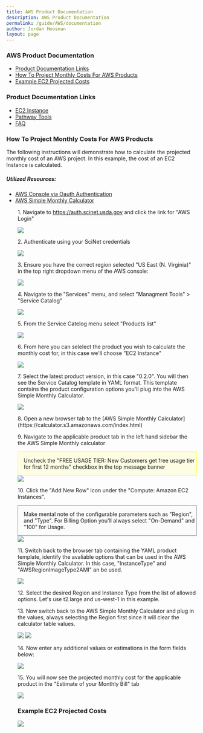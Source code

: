 ```yaml
---
title: AWS Product Documentation
description: AWS Product Documentation
permalink: /guide/AWS/documentation
author: Jordan Hoosman
layout: page
---
```


<style>
.yellowbox {
    background-color: rgba(255, 255, 0, .1);
    border: 1px solid yellow;
    padding-left: 15px;
}
.greybox {
    background-color: rgba(230, 230, 230, .1);
    border: 1px solid grey;
    padding-left: 15px;
}
</style>

### AWS Product Documentation
* [Product Documentation Links](#product-documentation-links)
* [How To Project Monthly Costs For AWS Products](#how-to-project-monthly-costs-for-aws-products)
* [Example EC2 Projected Costs](#example-ec2-projected-costs)

### Product Documentation Links
* [EC2 Instance](/guide/AWS/ec2instance)
* [Pathway Tools](/guide/AWS/pathwayitools)
* [FAQ](/guide/AWS/faq)

### How To Project Monthly Costs For AWS Products

The following instructions will demonstrate how to calculate the projected monthly cost of an AWS project. In this example, the cost of an EC2 Instance is calculated.

##### Utilized Resources:
* [AWS Console via Oauth Authentication](https://auth.scinet.usda.gov)
* [AWS Simple Monthly Calculator](https://calculator.s3.amazonaws.com/index.html)

<div style="margin-left: 30px">
    <p>1. Navigate to <a href="https://auth.scinet.usda.gov/">https://auth.scinet.usda.gov</a> and click the link for "AWS Login"</p>
    <img src="/assets/img/productdocumentation1.png">
    <p>2. Authenticate using your SciNet credentials</p> 
    <img src="/assets/img/productdocumentation2.png">
    <p>3. Ensure you have the correct region selected "US East (N. Virginia)" in the top right dropdown menu of the AWS console:</p>
    <img src="/assets/img/productdocumentation3.png">
    <p>4. Navigate to the "Services" menu, and select "Managment Tools" > "Service Catalog"</p>
    <img src="/assets/img/productdocumentation4.png">
    <p>5. From the Service Catelog menu select "Products list"</p>
    <img src="/assets/img/productdocumentation5.png">
    <p>6. From here you can selelect the product you wish to calculate the monthly cost for, in this case we'll choose "EC2 Instance"</p>
    <img src="/assets/img/productdocumentation6.png">
    <p>7. Select the latest product version, in this case "0.2.0". You will then see the Service Catalog template in YAML format. This template contains the product configuration options you'll plug into the AWS Simple Monthly Calculator.</p>
    <img src="/assets/img/productdocumentation7.png">
    <p>8. Open a new browser tab to the [AWS Simple Monthly Calculator](https://calculator.s3.amazonaws.com/index.html)</p>
    <p>9. Navigate to the applicable product tab in the left hand sidebar the the AWS Simple Monthly calculator</p>
    <div class="yellowbox">
        <p>Uncheck the "FREE USAGE TIER: New Customers get free usage tier for first 12 months" checkbox in the top message banner</p>
    </div>
    <img src="/assets/img/productdocumentation8.png">
    <p>10. Click the "Add New Row" icon under the "Compute: Amazon EC2 Instances".</p>
    <div class="greybox">
        <p>Make mental note of the configurable parameters such as "Region", and "Type". For Billing Option you'll always select "On-Demand" and "100" for Usage.</p>
    </div>
    <img src="/assets/img/productdocumentation9.png">
    <p>11. Switch back to the browser tab containing the YAML product template, identify the avaliable options that can be used in the AWS Simple Monthly Calculator. In this case, "InstanceType" and "AWSRegionImageType2AMI" an be used.</p>
    <img src="/assets/img/productdocumentation10.png">
    <p>12. Select the desired Region and Instance Type from the list of allowed options. Let's use t2.large and us-west-1 in this example.</p>
    <p>13. Now switch back to the AWS Simple Monthly Calculator and plug in the values, always selecting the Region first since it will clear the calculator table values.</p>
    <img src="/assets/img/productdocumentation11.png">
    <img src="/assets/img/productdocumentation12.png">
    <p>14. Now enter any additional values or estimations in the form fields below:</p>
    <img src="/assets/img/productdocumentation13.png">
    <p>15. You will now see the projected monthly cost for the applicable product in the "Estimate of your Monthly Bill" tab</p>
    <img src="/assets/img/productdocumentation14.png">
    <h3>Example EC2 Projected Costs</h3>
    <img src="/assets/img/productdocumentation15.png">
</div>
